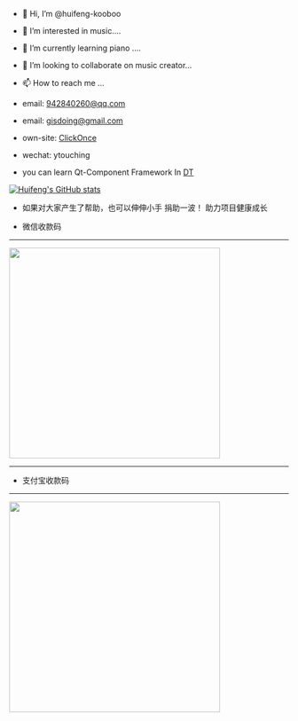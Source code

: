- 👋 Hi, I’m @huifeng-kooboo
- 👀 I’m interested in music....
- 🌱 I’m currently learning piano ....
- 💞️ I’m looking to collaborate on music creator...
- 📫 How to reach me ...
- email: 942840260@qq.com
- email: gisdoing@gmail.com

- own-site: [ClickOnce](http://clickonce.vip)
- wechat: ytouching

- you can learn Qt-Component Framework In [DT](https://github.com/huifeng-kooboo/DT)

[![Huifeng's GitHub stats](https://github-readme-stats.vercel.app/api?username=huifeng-kooboo)](https://github.com/anuraghazra/github-readme-stats)

<!---
huifeng-kooboo/huifeng-kooboo is a ✨ special ✨ repository because its `README.md` (this file) appears on your GitHub profile.
You can click the Preview link to take a look at your changes.
--->


* 如果对大家产生了帮助，也可以伸伸小手 捐助一波！ 助力项目健康成长

* 微信收款码

---
<img src="https://ytouch-1258011219.cos.ap-nanjing.myqcloud.com/wechat_shoukuan.jpg" width = "380" height = "380"  />

---
* 支付宝收款码

---

<img src="https://ytouch-1258011219.cos.ap-nanjing.myqcloud.com/ali_shoukuan.jpg" width = "380" height = "380"  />
